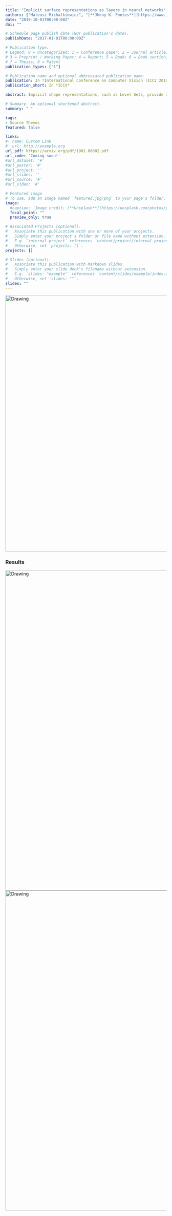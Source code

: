 ```yaml
---
title: "Implicit surface representations as layers in neural networks"
authors: ["Mateusz Michalkiewicz", "[**Jhony K. Pontes**](https://www.jhonykaesemodel.com)", "[Dominic Jack](https://jackd.github.io/)", "[Mahsa Baktashmotlagh](https://researchers.uq.edu.au/researcher/23393)" ,"[Anders Eriksson](http://aeriksson.net/)"]
date: "2019-10-01T00:00:00Z"
doi: ""

# Schedule page publish date (NOT publication's date).
publishDate: "2017-01-01T00:00:00Z"

# Publication type.
# Legend: 0 = Uncategorized; 1 = Conference paper; 2 = Journal article;
# 3 = Preprint / Working Paper; 4 = Report; 5 = Book; 6 = Book section;
# 7 = Thesis; 8 = Patent
publication_types: ["1"]

# Publication name and optional abbreviated publication name.
publication: In *International Conference on Computer Vision (ICCV 2019)*
publication_short: In *ICCV*

abstract: Implicit shape representations, such as Level Sets, provide a very elegant formulation for performing computations involving curves and surfaces. However, including implicit representations into canonical Neural Network formulations is far from straightforward. This has consequently restricted existing approaches to shape inference, to significantly less effective representations, perhaps most commonly voxels occupancy maps or sparse point clouds. To overcome this limitation we propose a novel formulation that permits the use of implicit representations of curves and surfaces, of arbitrary topology, as individual layers in Neural Network architectures with end-to-end trainability. Specifically, we propose to represent the output as an oriented level set of a continuous and discretised embedding function. We investigate the benefits of our approach on the task of 3D shape prediction from a single image and demonstrate its ability to produce a more accurate reconstruction compared to voxel-based representations. We further show that our model is flexible and can be applied to a variety of shape inference problems.

# Summary. An optional shortened abstract.
summary: " "

tags:
- Source Themes
featured: false

links:
#- name: Custom Link
#  url: http://example.org
url_pdf: https://arxiv.org/pdf/1901.06802.pdf
url_code: 'Coming soon!'
#url_dataset: '#'
#url_poster: '#'
#url_project: ''
#url_slides: ''
#url_source: '#'
#url_video: '#'

# Featured image
# To use, add an image named `featured.jpg/png` to your page's folder.
image:
  #caption: 'Image credit: [**Unsplash**](https://unsplash.com/photos/pLCdAaMFLTE)'
  focal_point: ""
  preview_only: true

# Associated Projects (optional).
#   Associate this publication with one or more of your projects.
#   Simply enter your project's folder or file name without extension.
#   E.g. `internal-project` references `content/project/internal-project/index.md`.
#   Otherwise, set `projects: []`.
projects: []

# Slides (optional).
#   Associate this publication with Markdown slides.
#   Simply enter your slide deck's filename without extension.
#   E.g. `slides: "example"` references `content/slides/example/index.md`.
#   Otherwise, set `slides: ""`.
slides: ""
---
```


<img src="/media/deeplevelsets.jpg" alt="Drawing" style="width: 800px;"/>

### Results
<img src="/media/deeplevelsets_2.png" alt="Drawing" style="width: 1000px;"/>
<img src="/media/deeplevelsets_1.png" alt="Drawing" style="width: 1000px;"/>
